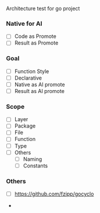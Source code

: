 Architecture test for go project

### Native for AI
- [ ] Code as Promote
- [ ] Result as Promote
### Goal
- [ ] Function Style
- [ ] Declarative
- [ ] Native as AI promote
- [ ] Result as AI promote
### Scope
- [ ] Layer
- [ ] Package
- [ ] File
- [ ] Function
- [ ] Type
- [ ] Others
  - [ ] Naming
  - [ ] Constants

### Others
- [ ] https://github.com/fzipp/gocyclo
- 


